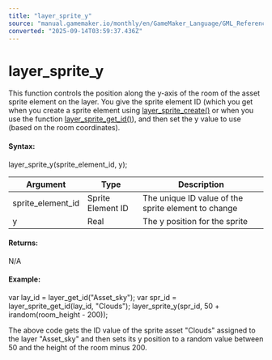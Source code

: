 ```yaml
---
title: "layer_sprite_y"
source: "manual.gamemaker.io/monthly/en/GameMaker_Language/GML_Reference/Asset_Management/Rooms/Sprite_Layers/layer_sprite_y.htm"
converted: "2025-09-14T03:59:37.436Z"
---
```


# layer\_sprite\_y

This function controls the position along the y-axis of the room of the asset sprite element on the layer. You give the sprite element ID (which you get when you create a sprite element using [layer\_sprite\_create()](layer_sprite_create.md) or when you use the function [layer\_sprite\_get\_id()](layer_sprite_get_id.md)), and then set the y value to use (based on the room coordinates).

#### Syntax:

layer\_sprite\_y(sprite\_element\_id, y);

| Argument | Type | Description |
| --- | --- | --- |
| sprite_element_id | Sprite Element ID | The unique ID value of the sprite element to change |
| y | Real | The y position for the sprite |

#### Returns:

N/A

#### Example:

var lay\_id = layer\_get\_id("Asset\_sky");
var spr\_id = layer\_sprite\_get\_id(lay\_id, "Clouds");
layer\_sprite\_y(spr\_id, 50 + irandom(room\_height - 200));

The above code gets the ID value of the sprite asset "Clouds" assigned to the layer "Asset\_sky" and then sets its y position to a random value between 50 and the height of the room minus 200.